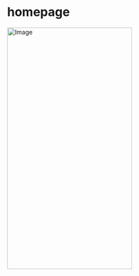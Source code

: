 # homepage
<img width="290" height="559" alt="Image" src="https://github.com/user-attachments/assets/afc8aef9-c9d2-493b-9ccc-aef181ceed8a" />
